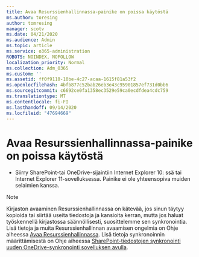 ```yaml
---
title: Avaa Resurssienhallinnassa-painike on poissa käytöstä
ms.author: toresing
author: tomresing
manager: scotv
ms.date: 04/21/2020
ms.audience: Admin
ms.topic: article
ms.service: o365-administration
ROBOTS: NOINDEX, NOFOLLOW
localization_priority: Normal
ms.collection: Adm_O365
ms.custom: ''
ms.assetid: ff0f9110-10be-4c27-acaa-1615f81a53f2
ms.openlocfilehash: 4bfb877c52bab26eb3e43c95901857ef731d0bb6
ms.sourcegitcommit: c6692ce0fa1358ec3529e59ca0ecdfdea4cdc759
ms.translationtype: MT
ms.contentlocale: fi-FI
ms.lasthandoff: 09/14/2020
ms.locfileid: "47694669"
---
```

# <a name="the-open-with-explorer-button-is-disabled"></a>Avaa Resurssienhallinnassa-painike on poissa käytöstä

- Siirry SharePoint-tai OneDrive-sijaintiin Internet Explorer 10: ssä tai Internet Explorer 11-sovelluksessa. Painike ei ole yhteensopiva muiden selaimien kanssa.
    
> [!NOTE]
> Kirjaston avaaminen Resurssienhallinnassa on kätevää, jos sinun täytyy kopioida tai siirtää useita tiedostoja ja kansioita kerran, mutta jos haluat työskennellä kirjastossa säännöllisesti, suosittelemme sen synkronointia. Lisä tietoja ja muita Resurssienhallinnan avaamisen ongelmia on Ohje aiheessa [Avaa Resurssienhallinnassa](https://go.microsoft.com/fwlink/?linkid=871665). Lisä tietoja synkronoinnin määrittämisestä on Ohje aiheessa [SharePoint-tiedostojen synkronointi uuden OneDrive-synkronointi sovelluksen avulla](https://go.microsoft.com/fwlink/?linkid=871666). 
  

